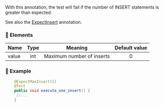 With this annotation, the test will fail if the number of INSERT statements is greater than expected. 

See also the [ExpectInsert](./@ExpectInsert) annotation.

### :wrench: Elements 
|Name      |Type | Meaning                   | Default value  |
| -------- |:---:|:-------------------------:|:--------------:|
| value    | int |Maximum number of inserts  |        0       |

### :mag_right: Example
```java
    @ExpectMaxInsert(1)
    @Test
    public void execute_one_insert() {	
     //...
    }
```